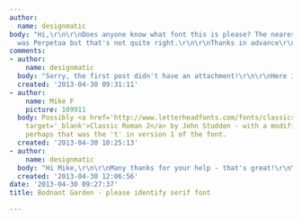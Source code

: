 ```yaml
---
author:
  name: designmatic
body: "Hi,\r\n\r\nDoes anyone know what font this is please? The nearest I could find
  was Perpetua but that's not quite right.\r\n\r\nThanks in advance\r\n\r\n"
comments:
- author:
    name: designmatic
  body: "Sorry, the first post didn't have an attachment!\r\n\r\nHere it is: http://designmatic.co.uk/bodnant/bodnant.jpg"
  created: '2013-04-30 09:31:11'
- author:
    name: Mike F
    picture: 109911
  body: Possibly <a href='http://www.letterheadfonts.com/fonts/classicroman2.php'
    target='_blank'>Classic Roman 2</a> by John Studden - with a modified 't'? Or
    perhaps that was the 't' in version 1 of the font.
  created: '2013-04-30 10:25:13'
- author:
    name: designmatic
  body: "Hi Mike,\r\n\r\nMany thanks for your help - that's great!\r\n\r\n"
  created: '2013-04-30 12:06:56'
date: '2013-04-30 09:27:37'
title: Bodnant Garden - please identify serif font

---
```

